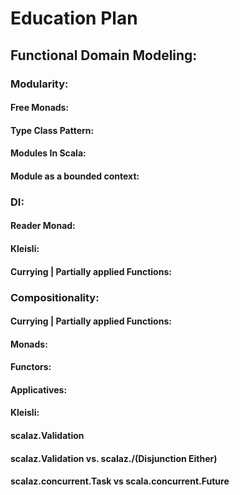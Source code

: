 # Education Plan

## Functional Domain Modeling:
### Modularity:
#### Free Monads: 
#### Type Class Pattern:
#### Modules In Scala:
#### Module as a bounded context:

### DI:
#### Reader Monad:
#### Kleisli:
#### Currying | Partially applied Functions:

### Compositionality: 
#### Currying | Partially applied Functions:
#### Monads:
#### Functors:
#### Applicatives:
#### Kleisli:
#### scalaz.Validation
#### scalaz.Validation vs. scalaz.\/(Disjunction Either)
#### scalaz.concurrent.Task vs scala.concurrent.Future
